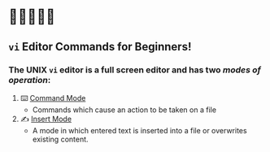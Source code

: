 # **:star2::star2::star2::star2::star2:**
## **`vi` Editor Commands for Beginners!**

### **The UNIX `vi` editor is a full screen editor and has two _modes of operation_:** 
1. :keyboard: [Command Mode](command-mode/README.md)
    - Commands which cause an action to be taken on a file 
1. :writing_hand: [Insert Mode](insert-mode/README.md)
    - A mode in which entered text is inserted into a file or overwrites existing content.